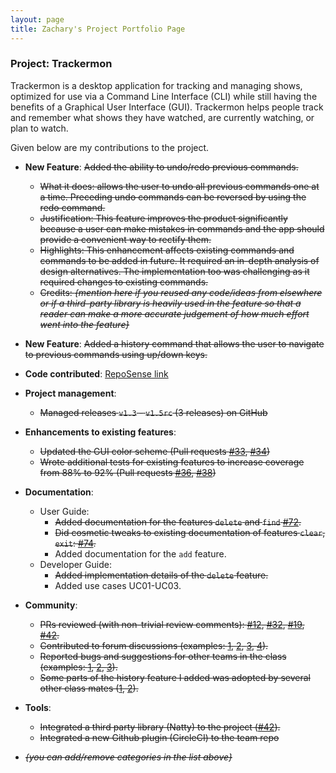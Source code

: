 ```yaml
---
layout: page
title: Zachary's Project Portfolio Page
---
```


### Project: Trackermon

Trackermon is a desktop application for tracking and managing shows, optimized for use via a Command Line Interface (CLI) while still having the benefits of a Graphical User Interface (GUI). Trackermon helps people track and remember what shows they have watched, are currently watching, or plan to watch.

Given below are my contributions to the project.

* **New Feature**: ~~Added the ability to undo/redo previous commands.~~
  * ~~What it does: allows the user to undo all previous commands one at a time. Preceding undo commands can be reversed by using the redo command.~~
  * ~~Justification: This feature improves the product significantly because a user can make mistakes in commands and the app should provide a convenient way to rectify them.~~
  * ~~Highlights: This enhancement affects existing commands and commands to be added in future. It required an in-depth analysis of design alternatives. The implementation too was challenging as it required changes to existing commands.~~
  * ~~Credits: *{mention here if you reused any code/ideas from elsewhere or if a third-party library is heavily used in the feature so that a reader can make a more accurate judgement of how much effort went into the feature}*~~

* **New Feature**: ~~Added a history command that allows the user to navigate to previous commands using up/down keys.~~

* **Code contributed**: [RepoSense link]()

* **Project management**:
  * ~~Managed releases `v1.3` - `v1.5rc` (3 releases) on GitHub~~

* **Enhancements to existing features**:
  * ~~Updated the GUI color scheme (Pull requests [\#33](), [\#34]())~~
  * ~~Wrote additional tests for existing features to increase coverage from 88% to 92% (Pull requests [\#36](), [\#38]())~~

* **Documentation**:
  * User Guide:
    * ~~Added documentation for the features `delete` and `find` [\#72]().~~
    * ~~Did cosmetic tweaks to existing documentation of features `clear`, `exit`: [\#74]().~~
    * Added documentation for the `add` feature.
  * Developer Guide:
    * ~~Added implementation details of the `delete` feature.~~
    * Added use cases UC01-UC03.

* **Community**:
  * ~~PRs reviewed (with non-trivial review comments): [\#12](), [\#32](), [\#19](), [\#42]().~~
  * ~~Contributed to forum discussions (examples: [1](), [2](), [3](), [4]()).~~
  * ~~Reported bugs and suggestions for other teams in the class (examples: [1](), [2](), [3]()).~~
  * ~~Some parts of the history feature I added was adopted by several other class mates ([1](), [2]()).~~

* **Tools**:
  * ~~Integrated a third party library (Natty) to the project ([\#42]()).~~
  * ~~Integrated a new Github plugin (CircleCI) to the team repo~~

* ~~_{you can add/remove categories in the list above}_~~
